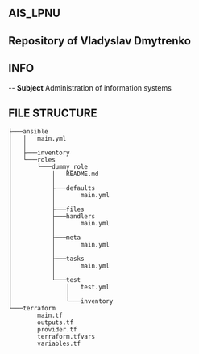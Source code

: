 ## AIS_LPNU

## Repository of  Vladyslav Dmytrenko

## INFO

-- **Subject** Administration of information systems

## FILE STRUCTURE 

```
├───ansible
│   │   main.yml
│   │
│   ├───inventory
│   └───roles
│       └───dummy_role
│           │   README.md
│           │
│           ├───defaults
│           │       main.yml
│           │
│           ├───files
│           ├───handlers
│           │       main.yml
│           │
│           ├───meta
│           │       main.yml
│           │
│           ├───tasks
│           │       main.yml
│           │
│           └───test
│               │   test.yml
│               │
│               └───inventory
└───terraform
        main.tf
        outputs.tf
        provider.tf
        terraform.tfvars
        variables.tf

```